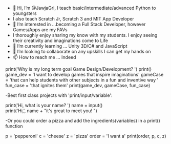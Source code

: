 - 👋 Hi, I’m @JawjaGrl, I teach basic/intermediate/advanced Python to youngsters
- I also teach Scratch Jr, Scratch 3 and MIT App Developer
- 👀 I’m interested in ...becoming a Full Stack Developer, however Games/Apps are my FAVs
- I thoroughly enjoy sharing my know with my students. I enjoy seeing their creativity and imaginations come to Life
- 🌱 I’m currently learning ... Unity 3D/C# and JavaScript
- 💞️ I’m looking to collaborate on any upskills I can get my hands on
- 📫 How to reach me ... Indeed

<!---
JawjaGrl/JawjaGrl is a ✨ special ✨ repository because its `README.md` (this file) appears on your GitHub profile.
You can click the Preview link to take a look at your changes.
--->
print('Why is my long term goal Game Design/Development? ') 
print() 
game_dev = 'I want to develop games that inspire imaginations' 
gameCase = 'that can help students with other subjects in a fun and inventive way '
fun_case = 'that ignites them'
print(game_dev, gameCase, fun_case)  

-Best first class projects with 'print/input/variable': 

print('Hi,  what is your name?  ') 
name = input()  
print('Hi,', name + "it's great to meet you! ")

-Or you could order a pizza and add the ingredients(variables) in a print() function

p = 'pepperoni'
c = 'cheese' 
z = 'pizza' 
order = 'I want a' 
print(order, p, c, z) 

